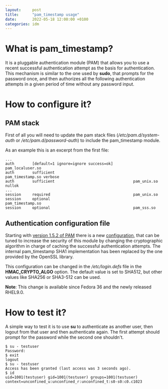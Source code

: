 ```yaml
---
layout:     post
title:      "pam_timestamp usage"
date:       2022-05-18 12:00:00 +0100
categories: idm
---
```


# What is pam_timestamp?

It is a pluggable authentication module (PAM) that allows you to use a recent successful authentication attempt as the basis for authentication. This mechanism is similar to the one used by **sudo**, that prompts for the password once, and then authorizes all the following authentication attempts in a given period of time without any password input.

# How to configure it?

## PAM stack

First of all you will need to update the pam stack files (*/etc/pam.d/system-auth* or */etc/pam.d/password-auth*) to include the pam_timestamp module.

As an example this is an excerpt from the first file:

```
...
auth        [default=1 ignore=ignore success=ok]         pam_localuser.so
auth        sufficient                                   pam_timestamp.so verbose
auth        sufficient                                   pam_unix.so nullok
...
session     required                                     pam_unix.so
session     optional                                     pam_timestamp.so
session     optional                                     pam_sss.so
```

## Authentication configuration file

Starting with [version 1.5.2 of PAM](https://github.com/linux-pam/linux-pam/releases/tag/v1.5.2) there is a new [configuration](https://github.com/linux-pam/linux-pam/blob/master/modules/pam_timestamp/pam_timestamp.8.xml#L55), that can be tuned to increase the security of this module by changing the cryptographic algorithm in charge of caching the successful authentication attempts. The internal pam\_timestamp SHA1 implementation has been replaced by the one provided by the OpenSSL library.

This configuration can be changed in the */etc/login.defs* file in the **HMAC_CRYPTO_ALGO** option. The default value is set to SHA512, but other values like SHA256 or SHA3-512 can be used.

**Note**: This change is available since Fedora 36 and the newly released RHEL9.0.

# How to test it?

A simple way to test it is to use **su** to authenticate as another user, then logout from that user and then authenticate again. The first attempt should prompt for the password while the second one shouldn't.

```
$ su - testuser
Password: 
$ exit
logout
$ su - testuser
Access has been granted (last access was 3 seconds ago).
$ id
uid=1001(testuser) gid=1001(testuser) groups=1001(testuser) context=unconfined_u:unconfined_r:unconfined_t:s0-s0:c0.c1023
```

